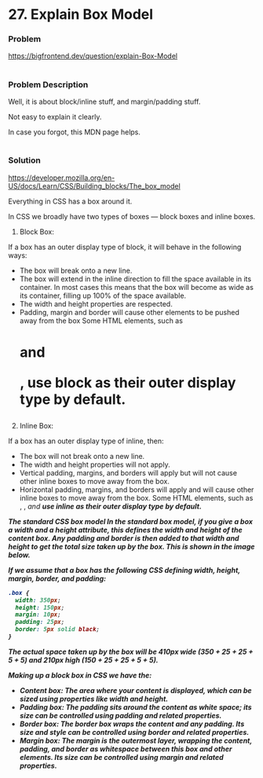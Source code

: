 # 27. Explain Box Model

### Problem

https://bigfrontend.dev/question/explain-Box-Model

#

### Problem Description

Well, it is about block/inline stuff, and margin/padding stuff.

Not easy to explain it clearly.

In case you forgot, this MDN page helps.

#

### Solution

https://developer.mozilla.org/en-US/docs/Learn/CSS/Building_blocks/The_box_model

Everything in CSS has a box around it.

In CSS we broadly have two types of boxes — block boxes and inline boxes.

1. Block Box:

If a box has an outer display type of block, it will behave in the following ways:

- The box will break onto a new line.
- The box will extend in the inline direction to fill the space available in its container. In most cases this means that the box will become as wide as its container, filling up 100% of the space available.
- The width and height properties are respected.
- Padding, margin and border will cause other elements to be pushed away from the box
  Some HTML elements, such as <h1> and <p>, use block as their outer display type by default.

2. Inline Box:

If a box has an outer display type of inline, then:

- The box will not break onto a new line.
- The width and height properties will not apply.
- Vertical padding, margins, and borders will apply but will not cause other inline boxes to move away from the box.
- Horizontal padding, margins, and borders will apply and will cause other inline boxes to move away from the box.
  Some HTML elements, such as <a>, <span>, <em> and <strong> use inline as their outer display type by default.

The standard CSS box model
In the standard box model, if you give a box a width and a height attribute, this defines the width and height of the content box. Any padding and border is then added to that width and height to get the total size taken up by the box. This is shown in the image below.

If we assume that a box has the following CSS defining width, height, margin, border, and padding:

```css
.box {
  width: 350px;
  height: 150px;
  margin: 10px;
  padding: 25px;
  border: 5px solid black;
}
```

The actual space taken up by the box will be 410px wide (350 + 25 + 25 + 5 + 5) and 210px high (150 + 25 + 25 + 5 + 5).

Making up a block box in CSS we have the:

- Content box: The area where your content is displayed, which can be sized using properties like width and height.
- Padding box: The padding sits around the content as white space; its size can be controlled using padding and related properties.
- Border box: The border box wraps the content and any padding. Its size and style can be controlled using border and related properties.
- Margin box: The margin is the outermost layer, wrapping the content, padding, and border as whitespace between this box and other elements. Its size can be controlled using margin and related properties.
